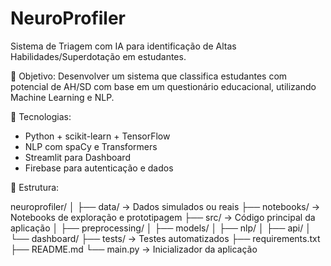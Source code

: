 # NeuroProfiler

Sistema de Triagem com IA para identificação de Altas Habilidades/Superdotação em estudantes.

🎯 Objetivo:
Desenvolver um sistema que classifica estudantes com potencial de AH/SD com base em um questionário educacional, utilizando Machine Learning e NLP.

🧠 Tecnologias:
- Python + scikit-learn + TensorFlow
- NLP com spaCy e Transformers
- Streamlit para Dashboard
- Firebase para autenticação e dados

📁 Estrutura:

neuroprofiler/
│
├── data/               → Dados simulados ou reais
├── notebooks/          → Notebooks de exploração e prototipagem
├── src/                → Código principal da aplicação
│   ├── preprocessing/
│   ├── models/
│   ├── nlp/
│   ├── api/
│   └── dashboard/
├── tests/              → Testes automatizados
├── requirements.txt
├── README.md
└── main.py             → Inicializador da aplicação
